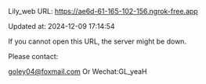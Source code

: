 Lily_web URL: https://ae6d-61-165-102-156.ngrok-free.app

Updated at: 2024-12-09 17:14:54

If you cannot open this URL, the server might be down.

Please contact: 

goley04@foxmail.com Or Wechat:GL_yeaH